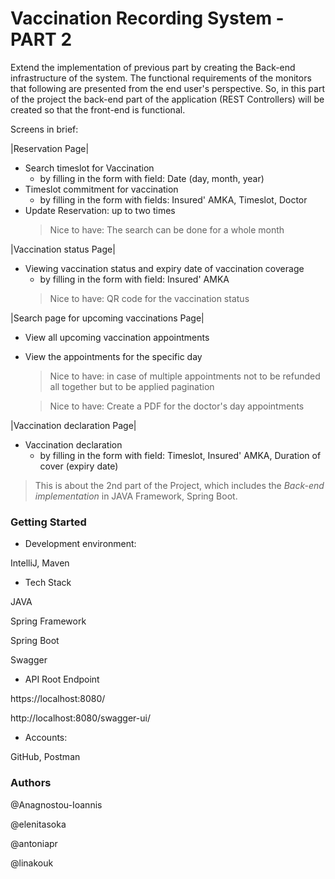 # Vaccination Recording System - PART 2
Extend the implementation of previous part by creating the Back-end infrastructure of the system. 
The functional requirements of the monitors that following are presented from the end user's perspective. So, in this part of the project  the back-end part of the application (REST Controllers) will be created so that the front-end is functional. 

Screens in brief:

|Reservation Page|
+ Search timeslot for Vaccination
  + by filling in the form with field: Date (day, month, year)
+ Timeslot commitment for vaccination
  + by filling in the form with fields: Insured' AMKA, Timeslot, Doctor
+ Update Reservation: up to two times
    > Nice to have: The search can be done for a whole month
  
|Vaccination status Page|
+ Viewing vaccination status and expiry date of vaccination coverage 
  + by filling in the form with field: Insured' AMKA
  > Nice to have: QR code for the vaccination status

|Search page for upcoming vaccinations Page|
+ View all upcoming vaccination appointments
+ View the appointments for the specific day
    > Nice to have: in case of multiple appointments not to be refunded all together but to be applied
pagination
    
    > Nice to have: Create a PDF for the doctor's day appointments

|Vaccination declaration Page|
+ Vaccination declaration
  + by filling in the form with field: Timeslot, Insured' AMKA, Duration of cover (expiry date)

> This is about the 2nd part of the Project, which includes the _Back-end implementation_ in JAVA Framework, Spring Boot.


### Getting Started

+ Development environment: 

IntelliJ, Maven


+ Tech Stack
  
JAVA

Spring Framework

Spring Boot

Swagger


+ API Root Endpoint
  
https://localhost:8080/

http://localhost:8080/swagger-ui/


+ Accounts:

GitHub, Postman


### Authors

@Anagnostou-Ioannis

@elenitasoka

@antoniapr

@linakouk
